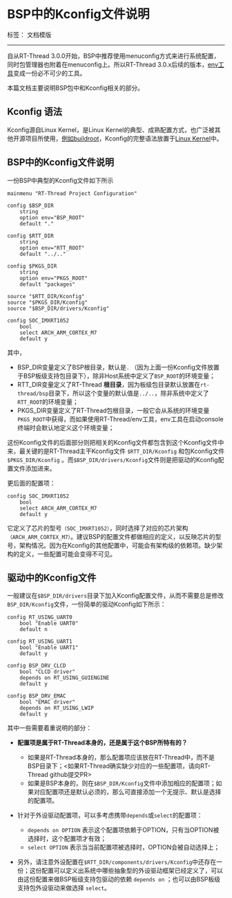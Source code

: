 # BSP中的Kconfig文件说明

标签： 文档模版

---

自从RT-Thread 3.0.0开始，BSP中推荐使用menuconfig方式来进行系统配置，同时包管理器也附着在menuconfig上。所以RT-Thread 3.0.x后续的版本，[env工具][1]变成一份必不可少的工具。

本篇文档主要说明BSP包中和Kconfig相关的部分。

## Kconfig 语法

Kconfig源自Linux Kernel，是Linux Kernel的典型、成熟配置方式，也广泛被其他开源项目所使用，[例如buildroot][2]，Kconfig的完整语法放置于[Linux Kernel][3]中。

## BSP中的Kconfig文件说明

一份BSP中典型的Kconfig文件如下所示

```Kconfig
mainmenu "RT-Thread Project Configuration"

config $BSP_DIR
    string
    option env="BSP_ROOT"
    default "."

config $RTT_DIR
    string
    option env="RTT_ROOT"
    default "../.."

config $PKGS_DIR
    string
    option env="PKGS_ROOT"
    default "packages"

source "$RTT_DIR/Kconfig"
source "$PKGS_DIR/Kconfig"
source "$BSP_DIR/drivers/Kconfig"

config SOC_IMXRT1052
    bool 
    select ARCH_ARM_CORTEX_M7
    default y

```

其中，

* BSP_DIR变量定义了BSP根目录，默认是`.` （因为上面一份Kconfig文件放置于BSP板级支持包目录下），除非Host系统中定义了`BSP_ROOT`的环境变量；
* RTT_DIR变量定义了RT-Thread **根目录**，因为板级包目录默认放置在`rt-thread/bsp`目录下，所以这个变量的默认值是`../..`，除非系统中定义了`RTT_ROOT`的环境变量；
* PKGS_DIR变量定义了RT-Thread包根目录，一般它会从系统的环境变量`PKGS_ROOT`中获得，而如果使用RT-Thread/env工具，env工具在启动console终端时会默认地定义这个环境变量；

这份Kconfig文件的后面部分则把相关的Kconfig文件都包含到这个Kconfig文件中来，最关键的是RT-Thread主干Kconfig文件 `$RTT_DIR/Kconfig` 和包Kconfig文件 `$PKGS_DIR/Kconfig` 。而`$BSP_DIR/drivers/Kconfig`文件则是把驱动的Kconfig配置文件添加进来。

更后面的配置项：

```kconfig
config SOC_IMXRT1052
    bool 
    select ARCH_ARM_CORTEX_M7
    default y
```

它定义了芯片的型号`（SOC_IMXRT1052）`，同时选择了对应的芯片架构`（ARCH_ARM_CORTEX_M7）`。建议BSP的配置文件都做相应的定义，以反映芯片的型号，架构情况。因为在Kconfig的其他配置中，可能会有架构级的依赖项。缺少架构的定义，一些配置可能会变得不可见。

## 驱动中的Kconfig文件

一般建议在`$BSP_DIR/drivers`目录下加入Kconfig配置文件，从而不需要总是修改`BSP_DIR/Kconfig`文件，一份简单的驱动Kconfig如下所示：

```kconfig
config RT_USING_UART0
    bool "Enable UART0"
    default n

config RT_USING_UART1
    bool "Enable UART1"
    default y

config BSP_DRV_CLCD
    bool "CLCD driver"
    depends on RT_USING_GUIENGINE
    default y

config BSP_DRV_EMAC
    bool "EMAC driver"
    depends on RT_USING_LWIP
    default y
```

其中一些需要着重说明的部分：

* **配置项是属于RT-Thread本身的，还是属于这个BSP所特有的？**
    - 如果是RT-Thread本身的，那么配置项应该放在RT-Thread中，而不是BSP目录下；<如果RT-Thread确实缺少对应的一些配置项，请向RT-Thread github提交PR>
    - 如果是BSP本身的，则在`$BSP_DIR/Kconfig`文件中添加相应的配置项；如果对应配置项还是默认必须的，那么可直接添加一个无提示、默认是选择的配置项。
* 针对于外设驱动配置项，可以多考虑携带`depends`或`select`的配置项：
    - `depends on OPTION` 表示这个配置项依赖于OPTION，只有当OPTION被选择时，这个配置项才有效；
    - `select OPTION` 表示当当前配置项被选择时，OPTION会被自动选择上；
* 另外，请注意外设配置在`$RTT_DIR/components/drivers/Kconfig`中还存在一份；这份配置可以定义出系统中哪些抽象型的外设驱动框架已经定义了，可以由这份配置来做BSP板级支持包驱动的依赖 `depends on` ；也可以由BSP板级支持包外设驱动来做选择 `select`。

  [1]: https://www.rt-thread.org/page/download.html
  [2]: https://buildroot.org/
  [3]: https://www.kernel.org/doc/Documentation/kbuild/kconfig-language.txt
